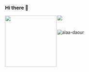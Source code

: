 ### Hi there 👋

<div>
  <img height="170" align="left" src="https://github-readme-stats.vercel.app/api?username=alaa-daour&count_private=true&include_all_commits=true&show=reviews,discussions_started,discussions_answered,prs_merged,prs_merged_percentage" />
  <img align="center" src="https://github-readme-stats.vercel.app/api/top-langs/?username=alaa-daour&layout=compact" />
</div>
<br>
<p><img align="center" src="https://github-readme-streak-stats.herokuapp.com/?user=alaa-daour&" alt="alaa-daour" /></p>

<!--
**alaa-daour/alaa-daour** is a ✨ _special_ ✨ repository because its `README.md` (this file) appears on your GitHub profile.

Here are some ideas to get you started:

- 🔭 I’m currently working on ...
- 🌱 I’m currently learning ...
- 👯 I’m looking to collaborate on ...
- 🤔 I’m looking for help with ...
- 💬 Ask me about ...
- 📫 How to reach me: ...
- 😄 Pronouns: ...
- ⚡ Fun fact: ...
-->
